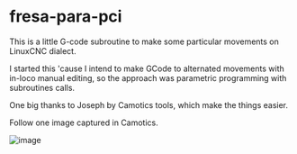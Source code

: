 # fresa-para-pci

This is a little G-code subroutine to make some particular movements on LinuxCNC dialect.

I started this 'cause I intend to make GCode to alternated movements with in-loco manual editing, so the approach was parametric programming with subroutines calls.

One big thanks to Joseph by Camotics tools, which make the things easier.

Follow one image captured in Camotics.

![image](https://github.com/rymaeda/fresa-para-pci/blob/master/fresa-pci.png)
